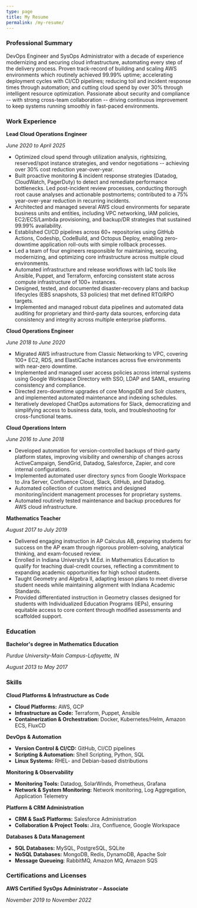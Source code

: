 ```yaml
---
type: page
title: My Resume
permalink: /my-resume/
---
```


### Professional Summary

DevOps Engineer and SysOps Administrator with a decade of experience modernizing and securing cloud infrastructure, automating every step of the delivery process. Proven track-record of building and scaling AWS environments which routinely achieved 99.99% uptime; accelerating deployment cycles with CI/CD pipelines; reducing toil and incident response times through automation; and cutting cloud spend by over 30% through intelligent resource optimization. Passionate about security and compliance -- with strong cross-team collaboration -- driving continuous improvement to keep systems running smoothly in fast-paced environments.
### Work Experience

**Lead Cloud Operations Engineer**

*June 2020 to April 2025*

- Optimized cloud spend through utilization analysis, rightsizing, reserved/spot instance strategies, and vendor negotiations -- achieving over 30% cost reduction year-over-year.
- Built proactive monitoring & incident response strategies (Datadog, CloudWatch, PagerDuty) to detect and remediate performance bottlenecks. Led post-incident review processes, conducting thorough root cause analyses and actionable postmortems; contributed to a 75% year-over-year reduction in recurring incidents.
- Architected and managed several AWS cloud environments for separate business units and entities, including VPC networking, IAM policies, EC2/ECS/Lambda provisioning, and backup/DR strategies that sustained 99.99% availability.
- Established CI/CD pipelines across 60+ repositories using GitHub Actions, Codeship, CodeBuild, and Octopus Deploy, enabling zero-downtime application roll-outs with simple rollback processes.
- Led a team of four engineers responsible for maintaining, securing, modernizing, and optimizing core infrastructure across multiple cloud environments.
- Automated infrastructure and release workflows with IaC tools like Ansible, Puppet, and Terraform, enforcing consistent state across compute infrastructure of 100+ instances.
- Designed, tested, and documented disaster-recovery plans and backup lifecycles (EBS snapshots, S3 policies) that met defined RTO/RPO targets.
- Implemented and managed robust data pipelines and automated data auditing for proprietary and third-party data sources, enforcing data consistency and integrity across multiple enterprise platforms.

**Cloud Operations Engineer**

*June 2018 to June 2020*

- Migrated AWS infrastructure from Classic Networking to VPC, covering 100+ EC2, RDS, and ElastiCache instances across five environments with near-zero downtime.
- Implemented and managed user access policies across internal systems using Google Workspace Directory with SSO, LDAP and SAML, ensuring consistency and compliance.
- Directed zero-downtime upgrades of core MongoDB and Solr clusters, and implemented automated maintenance and indexing schedules.
- Iteratively developed ChatOps automations for Slack, democratizing and simplifying access to business data, tools, and troubleshooting for cross-functional teams.

**Cloud Operations Intern**

*June 2016 to June 2018*

- Developed automation for version-controlled backups of third-party platform states, improving visibility and ownership of changes across ActiveCampaign, SendGrid, Datadog, Salesforce, Zapier, and core internal configurations.
- Implemented automated user directory syncs from Google Workspace to Jira Server, Confluence Cloud, Slack, GitHub, and Datadog.
- Automated collection of custom metrics and designed monitoring/incident management processes for proprietary systems.
- Automated routinely tested maintenance and backup procedures for AWS cloud infrastructure.

**Mathematics Teacher**

*August 2017 to July 2019*

- Delivered engaging instruction in AP Calculus AB, preparing students for success on the AP exam through rigorous problem-solving, analytical thinking, and exam-focused review.
- Enrolled in Indiana University’s M.Ed. in Mathematics Education to qualify for teaching dual-credit courses, reflecting a commitment to expanding academic opportunities for high school students.
- Taught Geometry and Algebra II, adapting lesson plans to meet diverse student needs while maintaining alignment with Indiana Academic Standards.
- Provided differentiated instruction in Geometry classes designed for students with Individualized Education Programs (IEPs), ensuring equitable access to core content through modified assessments and scaffolded support.

### Education

**Bachelor's degree in Mathematics Education**

*Purdue University-Main Campus-Lafayette, IN*

*August 2013 to May 2017*

### Skills

**Cloud Platforms & Infrastructure as Code**
- **Cloud Platforms:** AWS, GCP
- **Infrastructure as Code:** Terraform, Puppet, Ansible
- **Containerization & Orchestration:** Docker, Kubernetes/Helm, Amazon ECS, FluxCD

**DevOps & Automation**
- **Version Control & CI/CD:** GitHub, CI/CD pipelines
- **Scripting & Automation:** Shell Scripting, Python, SQL
- **Linux Systems:** RHEL- and Debian-based distributions

**Monitoring & Observability**
- **Monitoring Tools:** Datadog, SolarWinds, Prometheus, Grafana
- **Network & System Monitoring:** Network monitoring, Log Aggregation, Application Telemetry

**Platform & CRM Administration**
- **CRM & SaaS Platforms:** Salesforce Administration
- **Collaboration & Project Tools:** Jira, Confluence, Google Workspace

**Databases & Data Management**
- **SQL Databases:** MySQL, PostgreSQL, SQLite
- **NoSQL Databases:** MongoDB, Redis, DynamoDB, Apache Solr
- **Message Queueing**: RabbitMQ, Amazon MQ, Amazon SQS

### Certifications and Licenses

**AWS Certified SysOps Administrator – Associate**

*November 2019 to November 2022*
